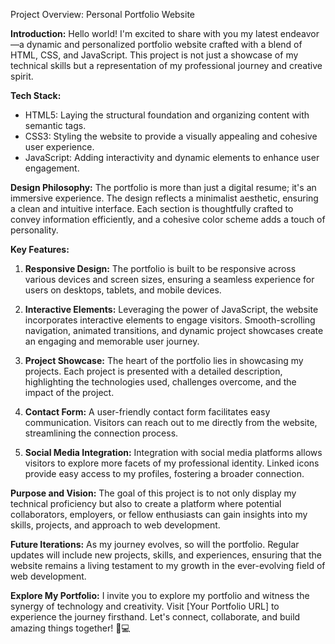 Project Overview: Personal Portfolio Website

**Introduction:**
Hello world! I'm excited to share with you my latest endeavor—a dynamic and personalized portfolio website crafted with a blend of HTML, CSS, and JavaScript. This project is not just a showcase of my technical skills but a representation of my professional journey and creative spirit.

**Tech Stack:**
- HTML5: Laying the structural foundation and organizing content with semantic tags.
- CSS3: Styling the website to provide a visually appealing and cohesive user experience.
- JavaScript: Adding interactivity and dynamic elements to enhance user engagement.

**Design Philosophy:**
The portfolio is more than just a digital resume; it's an immersive experience. The design reflects a minimalist aesthetic, ensuring a clean and intuitive interface. Each section is thoughtfully crafted to convey information efficiently, and a cohesive color scheme adds a touch of personality.

**Key Features:**

1. **Responsive Design:**
   The portfolio is built to be responsive across various devices and screen sizes, ensuring a seamless experience for users on desktops, tablets, and mobile devices.

2. **Interactive Elements:**
   Leveraging the power of JavaScript, the website incorporates interactive elements to engage visitors. Smooth-scrolling navigation, animated transitions, and dynamic project showcases create an engaging and memorable user journey.

3. **Project Showcase:**
   The heart of the portfolio lies in showcasing my projects. Each project is presented with a detailed description, highlighting the technologies used, challenges overcome, and the impact of the project.

4. **Contact Form:**
   A user-friendly contact form facilitates easy communication. Visitors can reach out to me directly from the website, streamlining the connection process.

5. **Social Media Integration:**
   Integration with social media platforms allows visitors to explore more facets of my professional identity. Linked icons provide easy access to my profiles, fostering a broader connection.

**Purpose and Vision:**
The goal of this project is to not only display my technical proficiency but also to create a platform where potential collaborators, employers, or fellow enthusiasts can gain insights into my skills, projects, and approach to web development.

**Future Iterations:**
As my journey evolves, so will the portfolio. Regular updates will include new projects, skills, and experiences, ensuring that the website remains a living testament to my growth in the ever-evolving field of web development.

**Explore My Portfolio:**
I invite you to explore my portfolio and witness the synergy of technology and creativity. Visit [Your Portfolio URL] to experience the journey firsthand. Let's connect, collaborate, and build amazing things together! 🚀💻
